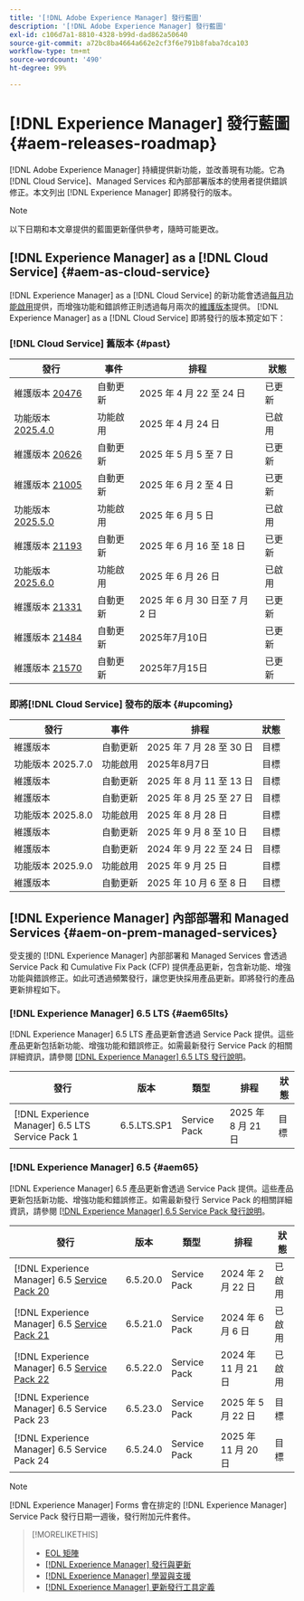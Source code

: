 ```yaml
---
title: '[!DNL Adobe Experience Manager] 發行藍圖'
description: '[!DNL Adobe Experience Manager] 發行藍圖'
exl-id: c106d7a1-8810-4328-b99d-dad862a50640
source-git-commit: a72bc8ba4664a662e2cf3f6e791b8faba7dca103
workflow-type: tm+mt
source-wordcount: '490'
ht-degree: 99%

---
```



# [!DNL Experience Manager] 發行藍圖 {#aem-releases-roadmap}

[!DNL Adobe Experience Manager] 持續提供新功能，並改善現有功能。它為 [!DNL Cloud Service]、Managed Services 和內部部署版本的使用者提供錯誤修正。本文列出 [!DNL Experience Manager] 即將發行的版本。

>[!NOTE]
>
>以下日期和本文章提供的藍圖更新僅供參考，隨時可能更改。

## [!DNL Experience Manager] as a [!DNL Cloud Service] {#aem-as-cloud-service}

[!DNL Experience Manager] as a [!DNL Cloud Service] 的新功能會透過[每月功能啟用](https://experienceleague.adobe.com/zh-hant/docs/experience-manager-cloud-service/content/release-notes/release-notes/release-notes-current)提供，而增強功能和錯誤修正則透過每月兩次的[維護版本](https://experienceleague.adobe.com/zh-hant/docs/experience-manager-cloud-service/content/release-notes/maintenance/latest)提供。
[!DNL Experience Manager] as a [!DNL Cloud Service] 即將發行的版本預定如下：

### [!DNL Cloud Service] 舊版本 {#past}

| 發行 | 事件 | 排程 | 狀態 |
|---|---|---|---|
| 維護版本 [20476](https://experienceleague.adobe.com/zh-hant/docs/experience-manager-cloud-service/content/release-notes/maintenance/2025/2025-4-0#20476) | 自動更新 | 2025 年 4 月 22 至 24 日 | 已更新 |
| 功能版本 [2025.4.0](https://experienceleague.adobe.com/zh-hant/docs/experience-manager-cloud-service/content/release-notes/release-notes/2025/release-notes-2025-4-0) | 功能啟用 | 2025 年 4 月 24 日 | 已啟用 |
| 維護版本 [20626](https://experienceleague.adobe.com/zh-hant/docs/experience-manager-cloud-service/content/release-notes/maintenance/2025/2025-5-0#20626) | 自動更新 | 2025 年 5 月 5 至 7 日 | 已更新 |
| 維護版本 [21005](https://experienceleague.adobe.com/zh-hant/docs/experience-manager-cloud-service/content/release-notes/maintenance/2025/2025-5-0#21005) | 自動更新 | 2025 年 6 月 2 至 4 日 | 已更新 |
| 功能版本 [2025.5.0](https://experienceleague.adobe.com/zh-hant/docs/experience-manager-cloud-service/content/release-notes/release-notes/2025/release-notes-2025-5-0) | 功能啟用 | 2025 年 6 月 5 日 | 已啟用 |
| 維護版本 [21193](https://experienceleague.adobe.com/zh-hant/docs/experience-manager-cloud-service/content/release-notes/maintenance/2025/2025-6-0) | 自動更新 | 2025 年 6 月 16 至 18 日 | 已更新 |
| 功能版本 [2025.6.0](https://experienceleague.adobe.com/zh-hant/docs/experience-manager-cloud-service/content/release-notes/release-notes/release-notes-current) | 功能啟用 | 2025 年 6 月 26 日 | 已啟用 |
| 維護版本 [21331](https://experienceleague.adobe.com/zh-hant/docs/experience-manager-cloud-service/content/release-notes/maintenance/2025/2025-7-0#21331) | 自動更新 | 2025 年 6 月 30 日至 7 月 2 日 | 已更新 |
| 維護版本 [21484](https://experienceleague.adobe.com/en/docs/experience-manager-cloud-service/content/release-notes/maintenance/2025/2025-7-0#21484) | 自動更新 | 2025年7月10日 | 已更新 |
| 維護版本 [21570](https://experienceleague.adobe.com/zh-hant/docs/experience-manager-cloud-service/content/release-notes/maintenance/latest) | 自動更新 | 2025年7月15日 | 已更新 |

### 即將[!DNL Cloud Service] 發布的版本 {#upcoming}

| 發行 | 事件 | 排程 | 狀態 |
|---|---|---|---|
| 維護版本 | 自動更新 | 2025 年 7 月 28 至 30 日 | 目標 |
| 功能版本 2025.7.0 | 功能啟用 | 2025年8月7日 | 目標 |
| 維護版本 | 自動更新 | 2025 年 8 月 11 至 13 日 | 目標 |
| 維護版本 | 自動更新 | 2025 年 8 月 25 至 27 日 | 目標 |
| 功能版本 2025.8.0 | 功能啟用 | 2025 年 8 月 28 日 | 目標 |
| 維護版本 | 自動更新 | 2025 年 9 月 8 至 10 日 | 目標 |
| 維護版本 | 自動更新 | 2024 年 9 月 22 至 24 日 | 目標 |
| 功能版本 2025.9.0 | 功能啟用 | 2025 年 9 月 25 日 | 目標 |
| 維護版本 | 自動更新 | 2025 年 10 月 6 至 8 日 | 目標 |

## [!DNL Experience Manager] 內部部署和 Managed Services {#aem-on-prem-managed-services}

受支援的 [!DNL Experience Manager] 內部部署和 Managed Services 會透過 Service Pack 和 Cumulative Fix Pack (CFP) 提供產品更新，包含新功能、增強功能與錯誤修正。如此可透過頻繁發行，讓您更快採用產品更新。即將發行的產品更新排程如下。

### [!DNL Experience Manager] 6.5 LTS {#aem65lts}

[!DNL Experience Manager] 6.5 LTS 產品更新會透過 Service Pack 提供。這些產品更新包括新功能、增強功能和錯誤修正。如需最新發行 Service Pack 的相關詳細資訊，請參閱 [[!DNL Experience Manager] 6.5 LTS 發行說明](https://experienceleague.adobe.com/zh-hant/docs/experience-manager-65-lts/content/release-notes/release-notes)。

| 發行 | 版本 | 類型 | 排程 | 狀態 |
|---|---|---|---|---|
| [!DNL Experience Manager] 6.5 LTS Service Pack 1 | 6.5.LTS.SP1 | Service Pack | 2025 年 8 月 21 日 | 目標 |

### [!DNL Experience Manager] 6.5 {#aem65}

[!DNL Experience Manager] 6.5 產品更新會透過 Service Pack 提供。這些產品更新包括新功能、增強功能和錯誤修正。如需最新發行 Service Pack 的相關詳細資訊，請參閱 [[!DNL Experience Manager] 6.5 Service Pack 發行說明](https://experienceleague.adobe.com/zh-hant/docs/experience-manager-65/content/release-notes/release-notes)。

| 發行 | 版本 | 類型 | 排程 | 狀態 |
|---|---|---|---|---|
| [!DNL Experience Manager] 6.5 [Service Pack 20](https://experienceleague.adobe.com/zh-hant/docs/experience-manager-65/content/release-notes/service-pack/6-5-20) | 6.5.20.0 | Service Pack | 2024 年 2 月 22 日 | 已啟用 |
| [!DNL Experience Manager] 6.5 [Service Pack 21](https://experienceleague.adobe.com/zh-hant/docs/experience-manager-65/content/release-notes/service-pack/6-5-21) | 6.5.21.0 | Service Pack | 2024 年 6 月 6 日 | 已啟用 |
| [!DNL Experience Manager] 6.5 [Service Pack 22](https://experienceleague.adobe.com/zh-hant/docs/experience-manager-65/content/release-notes/release-notes) | 6.5.22.0 | Service Pack | 2024 年 11 月 21 日 | 已啟用 |
| [!DNL Experience Manager] 6.5 Service Pack 23 | 6.5.23.0 | Service Pack | 2025 年 5 月 22 日 | 目標 |
| [!DNL Experience Manager] 6.5 Service Pack 24 | 6.5.24.0 | Service Pack | 2025 年 11 月 20 日 | 目標 |

>[!NOTE]
>
>[!DNL Experience Manager] Forms 會在排定的 [!DNL Experience Manager] Service Pack 發行日期一週後，發行附加元件套件。

>[!MORELIKETHIS]
>
>* [EOL 矩陣](https://helpx.adobe.com/tw/support/programs/eol-matrix.html)
>* [[!DNL Experience Manager] 發行與更新](https://experienceleague.adobe.com/zh-hant/docs/experience-manager-release-information/aem-release-updates/aem-releases-updates)
>* [[!DNL Experience Manager] 學習與支援](https://experienceleague.adobe.com/zh-hant/docs/experience-manager-cloud-service)
>* [[!DNL Experience Manager] 更新發行工具定義](/help/using/update-release-vehicle-definitions.md)

